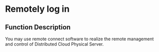 # Remotely log in

## Function Description

You may use remote connect software to realize the remote management and control of Distributed Cloud Physical Server.
